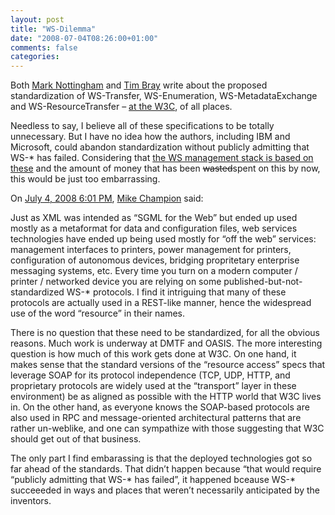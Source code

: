 ```yaml
---
layout: post
title: "WS-Dilemma"
date: "2008-07-04T08:26:00+01:00"
comments: false
categories: 
---
```


<p>Both <a href="http://www.mnot.net/blog/2008/07/04/a_new_dread">Mark Nottingham</a> and <a href="http://www.tbray.org/ongoing/When/200x/2008/07/03/The-Shambling-Undead">Tim Bray</a> write about the proposed standardization of WS-Transfer, WS-Enumeration, WS-MetadataExchange and WS-ResourceTransfer – <a href="http://lists.w3.org/Archives/Public/www-ws/2008Jun/0001.html">at the W3C</a>, of all places.</p>

<p>Needless to say, I believe all of these specifications to be totally unnecessary. But I have no idea how the authors, including IBM and Microsoft, could abandon standardization without publicly admitting that WS-* has failed. Considering that <a href="http://stage.vambenepe.com/archives/217">the WS management stack is based on these</a> and the amount of money that has been <strike>wasted</strike>spent on this by now, this would be just too embarrassing.</p>

<section class="comments">



<div class="comment" id="comment-1751">
On <a href="#comment-1751" title="Permalink to this comment">July  4, 2008  6:01 PM</a>, <a href="http://blogs.msdn.com/mikechampion" title="http://blogs.msdn.com/mikechampion" rel="nofollow">Mike Champion</a>
said:
<p>Just as XML was intended as &#8220;SGML for the Web&#8221; but ended up used mostly as a metaformat for data and configuration files, web services technologies have ended up being used mostly for &#8220;off the web&#8221; services: management interfaces to printers, power management for printers, configuration of autonomous devices, bridging propritetary enterprise messaging systems, etc. Every time you turn on a modern computer / printer / networked device you are relying on some published-but-not-standardized WS-* protocols.  I find it intriguing that many of these protocols are actually used in a REST-like manner, hence the widespread use of the word &#8220;resource&#8221; in their names. </p>

<p>There is no question that these need to be standardized, for all the obvious reasons. Much work is underway at DMTF and OASIS.  The more interesting question is how much of this work gets done at W3C.  On one hand, it makes sense that the standard versions of the &#8220;resource access&#8221; specs that leverage SOAP for its protocol independence (TCP, UDP, HTTP, and proprietary protocols are widely used at the &#8220;transport&#8221; layer in these environment) be as aligned as possible with the HTTP world that W3C lives in.  On the other hand, as everyone knows the SOAP-based protocols are also used in RPC and message-oriented architectural patterns that are rather un-weblike, and one can sympathize with those suggesting that W3C should get out of that business. </p>

<p>The only part I find embarassing is that the deployed technologies got so far ahead of the standards.  That didn&#8217;t happen because  &#8220;that would require &#8220;publicly admitting that WS-* has failed&#8221;, it happened bceause WS-* succeeeded in ways and places that weren&#8217;t necessarily anticipated by the inventors.</p>


</section>

